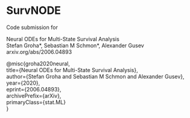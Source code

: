 # SurvNODE

Code submission for 

Neural ODEs for Multi-State Survival Analysis \
Stefan Groha*, Sebastian M Schmon*, Alexander Gusev \
arxiv.org/abs/2006.04893

@misc{groha2020neural, \
      title={Neural ODEs for Multi-State Survival Analysis}, \
      author={Stefan Groha and Sebastian M Schmon and Alexander Gusev},\
      year={2020}, \
      eprint={2006.04893},\
      archivePrefix={arXiv}, \
      primaryClass={stat.ML} \
}
